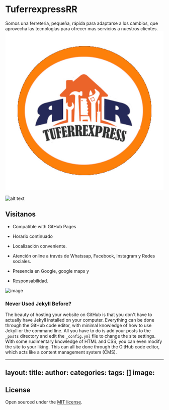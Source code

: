 # TuferrexpressRR
Somos una ferreteria, pequeña, rápida para adaptarse a los cambios, que aprovecha las tecnologías para ofrecer mas servicios a nuestros clientes.
![image](https://github.com/TuferrexpressRR/tuferrexpressrr.cl/blob/main/logo.jpg)


![alt text](https://github.com/TuferrexpressRR/tuferrexpressrr.cl/blob/main/local2.jpeg")

## Visitanos

* Compatible with GitHub Pages

* Horario continuado
* Localización conveniente.
* Atención online a través de Whatssap, Facebook, Instagram y Redes sociales.
* Presencia en Google, google maps y 
* Responsabilidad.

![image](https://user-images.githubusercontent.com/95437861/165553466-d5cd146a-3fe0-4f6f-8030-f9192a61cde5.png)


### Never Used Jekyll Before?

The beauty of hosting your website on GitHub is that you don't have to actually have Jekyll installed on your computer. Everything can be done through the GitHub code editor, with minimal knowledge of how to use Jekyll or the command line. All you have to do is add your posts to the `_posts` directory and edit the `_config.yml` file to change the site settings. With some rudimentary knowledge of HTML and CSS, you can even modify the site to your liking. This can all be done through the GitHub code editor, which acts like a content management system (CMS).

---
layout:
title:
author:
categories:
tags: []
image:
---
## License

Open sourced under the [MIT license](https://github.com/TuferrexpressRR/tuferrexpressrr.cl).
